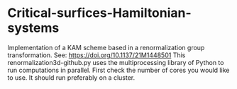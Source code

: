 # Critical-surfices-Hamiltonian-systems

Implementation of a KAM scheme based in a renormalization group transformation.
See: https://doi.org/10.1137/21M1448501
This renormalization3d-github.py uses the multiprocessing library of Python to run computations in parallel. First check the number of cores you would like to use. It should run preferably on a cluster.
